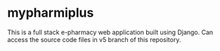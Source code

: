 # mypharmiplus
This is a full stack e-pharmacy web application built using Django.
Can access the source code files in v5 branch of this repository.
